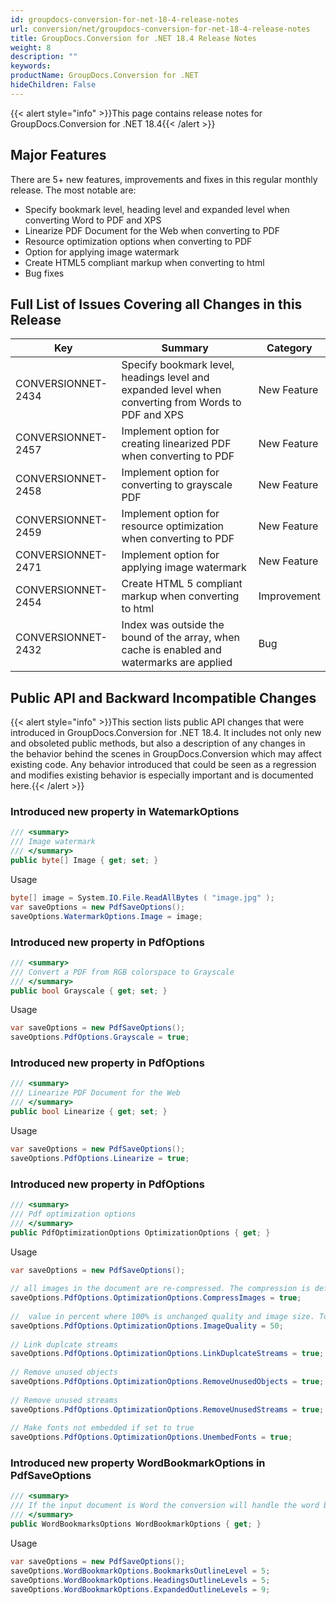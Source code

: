 ```yaml
---
id: groupdocs-conversion-for-net-18-4-release-notes
url: conversion/net/groupdocs-conversion-for-net-18-4-release-notes
title: GroupDocs.Conversion for .NET 18.4 Release Notes
weight: 8
description: ""
keywords: 
productName: GroupDocs.Conversion for .NET
hideChildren: False
---
```

{{< alert style="info" >}}This page contains release notes for GroupDocs.Conversion for .NET 18.4{{< /alert >}}

## Major Features

There are 5+ new features, improvements and fixes in this regular monthly release. The most notable are:

*   Specify bookmark level, heading level and expanded level when converting Word to PDF and XPS
*   Linearize PDF Document for the Web when converting to PDF
*   Resource optimization options when converting to PDF
*   Option for applying image watermark
*   Create HTML5 compliant markup when converting to html
*   Bug fixes
    

## Full List of Issues Covering all Changes in this Release

| Key | Summary | Category |
| --- | --- | --- |
| CONVERSIONNET-2434 | Specify bookmark level, headings level and expanded level when converting from Words to PDF and XPS | New Feature |
| CONVERSIONNET-2457 | Implement option for creating linearized PDF when converting to PDF | New Feature |
| CONVERSIONNET-2458 | Implement option for converting to grayscale PDF | New Feature |
| CONVERSIONNET-2459 | Implement option for resource optimization when converting to PDF | New Feature |
| CONVERSIONNET-2471 | Implement option for applying image watermark | New Feature |
| CONVERSIONNET-2454 | Create HTML 5 compliant markup when converting to html | Improvement |
| CONVERSIONNET-2432 | Index was outside the bound of the array, when cache is enabled and watermarks are applied | Bug |

## Public API and Backward Incompatible Changes

{{< alert style="info" >}}This section lists public API changes that were introduced in GroupDocs.Conversion for .NET 18.4. It includes not only new and obsoleted public methods, but also a description of any changes in the behavior behind the scenes in GroupDocs.Conversion which may affect existing code. Any behavior introduced that could be seen as a regression and modifies existing behavior is especially important and is documented here.{{< /alert >}}

### Introduced new property in WatemarkOptions

```csharp
/// <summary>
/// Image watermark
/// </summary>
public byte[] Image { get; set; }
```

Usage

```csharp
byte[] image = System.IO.File.ReadAllBytes ( "image.jpg" );
var saveOptions = new PdfSaveOptions();
saveOptions.WatermarkOptions.Image = image;
```

### Introduced new property in PdfOptions

```csharp
/// <summary>
/// Convert a PDF from RGB colorspace to Grayscale
/// </summary>
public bool Grayscale { get; set; } 
```

Usage

```csharp
var saveOptions = new PdfSaveOptions();
saveOptions.PdfOptions.Grayscale = true;
```

### Introduced new property in PdfOptions

```csharp
/// <summary>
/// Linearize PDF Document for the Web
/// </summary>
public bool Linearize { get; set; } 
```

Usage

```csharp
var saveOptions = new PdfSaveOptions();
saveOptions.PdfOptions.Linearize = true;
```

### Introduced new property in PdfOptions

```csharp
/// <summary>
/// Pdf optimization options
/// </summary>
public PdfOptimizationOptions OptimizationOptions { get; }
```

Usage

```csharp
var saveOptions = new PdfSaveOptions();
 
// all images in the document are re-compressed. The compression is defined by the ImageQuality property.
saveOptions.PdfOptions.OptimizationOptions.CompressImages = true;
 
//  value in percent where 100% is unchanged quality and image size. To decrease the image size, use ImageQuality less than 100
saveOptions.PdfOptions.OptimizationOptions.ImageQuality = 50;
 
// Link duplcate streams
saveOptions.PdfOptions.OptimizationOptions.LinkDuplcateStreams = true;
 
// Remove unused objects
saveOptions.PdfOptions.OptimizationOptions.RemoveUnusedObjects = true;
 
// Remove unused streams
saveOptions.PdfOptions.OptimizationOptions.RemoveUnusedStreams = true;
 
// Make fonts not embedded if set to true
saveOptions.PdfOptions.OptimizationOptions.UnembedFonts = true;
```

### Introduced new property WordBookmarkOptions in PdfSaveOptions

```csharp
/// <summary>
/// If the input document is Word the conversion will handle the word bookmarks regarding this option.
/// </summary>
public WordBookmarksOptions WordBookmarkOptions { get; }
```

Usage

```csharp
var saveOptions = new PdfSaveOptions();
saveOptions.WordBookmarkOptions.BookmarksOutlineLevel = 5;
saveOptions.WordBookmarkOptions.HeadingsOutlineLevels = 5;
saveOptions.WordBookmarkOptions.ExpandedOutlineLevels = 9;
```
